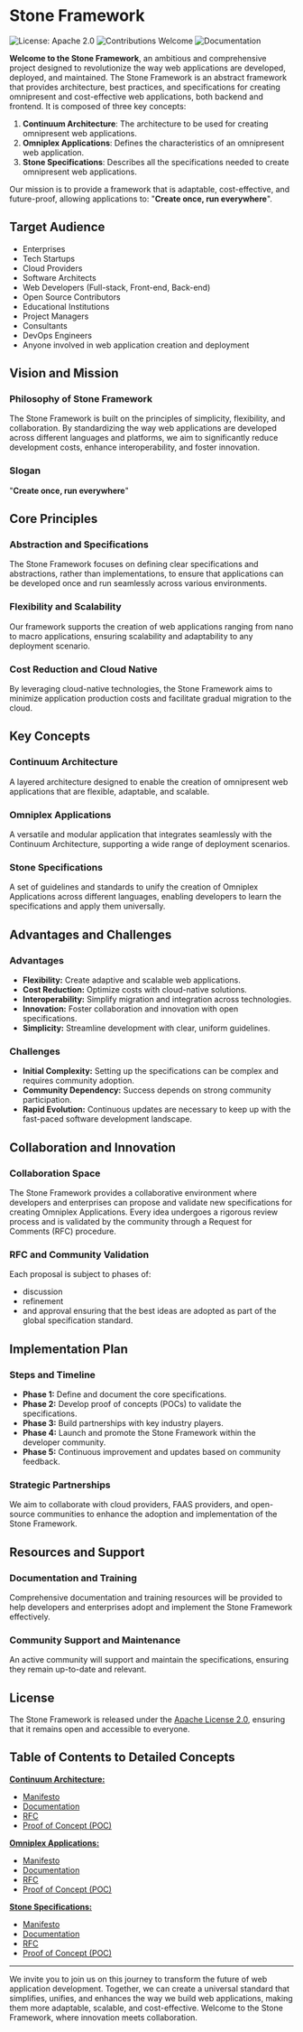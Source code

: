 # Stone Framework

![License: Apache 2.0](https://img.shields.io/badge/License-Apache%202.0-blue.svg)
![Contributions Welcome](https://img.shields.io/badge/contributions-welcome-brightgreen.svg)
![Documentation](https://img.shields.io/badge/docs-passing-brightgreen.svg)

**Welcome to the Stone Framework**, an ambitious and comprehensive project designed to revolutionize the way web applications are developed, 
deployed, and maintained. The Stone Framework is an abstract framework that provides architecture, 
best practices, and specifications for creating omnipresent and cost-effective web applications, 
both backend and frontend. It is composed of three key concepts:

1. **Continuum Architecture**: The architecture to be used for creating omnipresent web applications.
2. **Omniplex Applications**: Defines the characteristics of an omnipresent web application.
3. **Stone Specifications**: Describes all the specifications needed to create omnipresent web applications.

Our mission is to provide a framework that is adaptable, cost-effective, and future-proof, allowing applications to: "**Create once, run everywhere**".

## Target Audience

- Enterprises
- Tech Startups
- Cloud Providers
- Software Architects
- Web Developers (Full-stack, Front-end, Back-end)
- Open Source Contributors
- Educational Institutions
- Project Managers
- Consultants
- DevOps Engineers
- Anyone involved in web application creation and deployment

## Vision and Mission

### Philosophy of Stone Framework

The Stone Framework is built on the principles of simplicity, flexibility, and collaboration. 
By standardizing the way web applications are developed across different languages and platforms, 
we aim to significantly reduce development costs, enhance interoperability, and foster innovation.

### Slogan

"**Create once, run everywhere**"

## Core Principles

### Abstraction and Specifications

The Stone Framework focuses on defining clear specifications and abstractions, rather than implementations, 
to ensure that applications can be developed once and run seamlessly across various environments.

### Flexibility and Scalability

Our framework supports the creation of web applications ranging from nano to macro applications, 
ensuring scalability and adaptability to any deployment scenario.

### Cost Reduction and Cloud Native

By leveraging cloud-native technologies, the Stone Framework aims to minimize application production costs and facilitate gradual migration to the cloud.

## Key Concepts

### Continuum Architecture

A layered architecture designed to enable the creation of omnipresent web applications that are flexible, adaptable, and scalable.

### Omniplex Applications

A versatile and modular application that integrates seamlessly with the Continuum Architecture, supporting a wide range of deployment scenarios.

### Stone Specifications

A set of guidelines and standards to unify the creation of Omniplex Applications across different languages, enabling developers to learn the specifications and apply them universally.

## Advantages and Challenges

### Advantages

- **Flexibility:** Create adaptive and scalable web applications.
- **Cost Reduction:** Optimize costs with cloud-native solutions.
- **Interoperability:** Simplify migration and integration across technologies.
- **Innovation:** Foster collaboration and innovation with open specifications.
- **Simplicity:** Streamline development with clear, uniform guidelines.

### Challenges

- **Initial Complexity:** Setting up the specifications can be complex and requires community adoption.
- **Community Dependency:** Success depends on strong community participation.
- **Rapid Evolution:** Continuous updates are necessary to keep up with the fast-paced software development landscape.

## Collaboration and Innovation

### Collaboration Space

The Stone Framework provides a collaborative environment where developers and enterprises 
can propose and validate new specifications for creating Omniplex Applications. 
Every idea undergoes a rigorous review process and is validated by the community through a Request for Comments (RFC) procedure.

### RFC and Community Validation

Each proposal is subject to phases of:
- discussion
- refinement
- and approval
ensuring that the best ideas are adopted as part of the global specification standard.

## Implementation Plan

### Steps and Timeline

- **Phase 1:** Define and document the core specifications.
- **Phase 2:** Develop proof of concepts (POCs) to validate the specifications.
- **Phase 3:** Build partnerships with key industry players.
- **Phase 4:** Launch and promote the Stone Framework within the developer community.
- **Phase 5:** Continuous improvement and updates based on community feedback.

### Strategic Partnerships

We aim to collaborate with cloud providers, FAAS providers, and open-source communities to enhance the adoption and implementation of the Stone Framework.

## Resources and Support

### Documentation and Training

Comprehensive documentation and training resources will be provided to help developers and enterprises adopt and implement the Stone Framework effectively.

### Community Support and Maintenance

An active community will support and maintain the specifications, ensuring they remain up-to-date and relevant.

## License

The Stone Framework is released under the [Apache License 2.0](LICENSE), ensuring that it remains open and accessible to everyone.

## Table of Contents to Detailed Concepts

[**Continuum Architecture:**](https://github.com/stonesify/continuum-architecture)
- [Manifesto](https://github.com/stonesify/continuum-architecture/manifesto)
- [Documentation](https://github.com/stonesify/continuum-architecture/documentation)
- [RFC](https://github.com/stonesify/continuum-architecture/rfcs)
- [Proof of Concept (POC)](https://github.com/stonesify/continuum-architecture/poc)

[**Omniplex Applications:**](https://github.com/stonesify/omniplex-application)
- [Manifesto](https://github.com/stonesify/omniplex-application/manifesto)
- [Documentation](https://github.com/stonesify/omniplex-application/documentation)
- [RFC](https://github.com/stonesify/omniplex-application/rfcs)
- [Proof of Concept (POC)](https://github.com/stonesify/omniplex-application/poc)

[**Stone Specifications:**](https://github.com/stonesify/stone-specifications)
- [Manifesto](https://github.com/stonesify/stone-specifications/manifesto)
- [Documentation](https://github.com/stonesify/stone-specifications/documentation)
- [RFC](https://github.com/stonesify/stone-specifications/rfcs)
- [Proof of Concept (POC)](https://github.com/stonesify/stone-specifications/poc)

---

We invite you to join us on this journey to transform the future of web application development. 
Together, we can create a universal standard that simplifies, unifies, and enhances the way we build web applications, 
making them more adaptable, scalable, and cost-effective. Welcome to the Stone Framework, where innovation meets collaboration.
